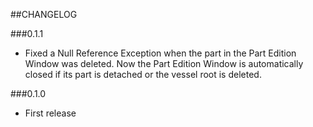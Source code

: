 ##CHANGELOG

###0.1.1
- Fixed a Null Reference Exception when the part in the Part Edition Window was deleted. Now the Part Edition Window is automatically closed if its part is detached or the vessel root is deleted.

###0.1.0
- First release